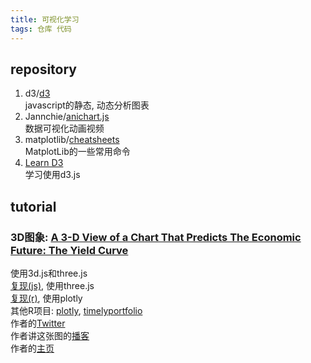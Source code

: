 ```yaml
---
title: 可视化学习
tags: 仓库 代码
---
```

## repository
1. d3/[d3](https://github.com/d3/d3)  
javascript的静态, 动态分析图表
2. Jannchie/[anichart.js](https://github.com/Jannchie/anichart.js)  
数据可视化动画视频
3. matplotlib/[cheatsheets](https://github.com/matplotlib/cheatsheets)  
MatplotLib的一些常用命令
4. [Learn D3](https://observablehq.com/collection/@d3/learn-d3)  
学习使用d3.js

## tutorial
### 3D图象: [A 3-D View of a Chart That Predicts The Economic Future: The Yield Curve](https://www.nytimes.com/interactive/2015/03/19/upshot/3d-yield-curve-economic-growth.html?mtrref=t.co&assetType=PAYWALL)
使用3d.js和three.js  
[复现(js)](https://bocoup.com/blog/learning-three-js-with-real-world-challenges-that-have-already-been-solved), 使用three.js  
[复现(r)](https://github.com/longwei66/datapleth/blob/d4850aa446c09428726aaa7496200bf395c45f6b/content/blog/2019-08-17_do_we_have_a_yield_curve_problem.Rmd), 使用plotly  
其他R项目: [plotly](https://plot.ly/~PlotlyTutorials/326/us-treasury-yield-curve/#/), [timelyportfolio](https://gist.github.com/timelyportfolio/4da9d6b6c89cce26effabccca30124dd)  
作者的[Twitter](https://twitter.com/driven_by_data/status/578234404943867904)  
作者讲这张图的[播客](https://datastori.es/data-stories-tv-00-the-nyt-3d-yeld-curve-chart-w-gregor-aisch/)  
作者的[主页](https://driven-by-data.net/)